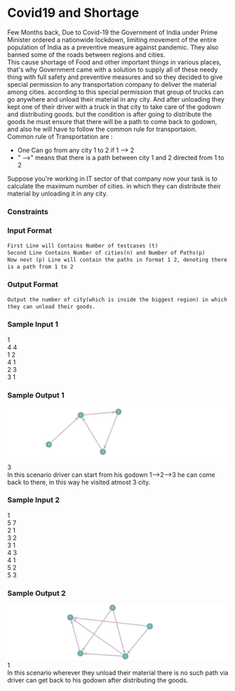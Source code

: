 # Covid19 and Shortage
Few Months back, Due to Covid-19 the Government of India under Prime Minister ordered a nationwide lockdown, limiting movement of the entire population of India as a preventive measure against pandemic. They also banned some of the roads between regions and cities.<br/>
This cause shortage of Food and other important things in various places, that's why Government came with a solution to supply all of these needy thing with full safety and preventive measures and so they decided to give special permission to any transportation company to deliver the material among cities. according to this special permission that group of trucks can go anywhere and unload their material in any city. And after unloading they kept one of their driver with a truck in that city to take care of the godown and distributing goods. but the condition is after going to distribute the goods he must ensure that there will be a path to come back to godown, and also he will have to follow the common rule for transportaion.<br/>
 Common rule of Transportation are :<br/>
 - One Can go from any city 1 to 2 if 1 --> 2<br/>
 - " -->" means that there is a path between city 1 and 2 directed from 1 to 2<br/>

Suppose you're working in IT sector of that company now your task is to calculate the maximum number of cities. in which they can distribute their material by unloading it in any city. <br/>
 
### Constraints<br/>
### Input Format 
```
First Line will Contains Number of testcases (t)
Second Line Contains Number of cities(n) and Number of Paths(p) 
Now next (p) Line will contain the paths in format 1 2, denoting there is a path from 1 to 2 
```

### Output Format 
```
Output the number of city(which is inside the biggest region) in which they can unload their goods.
```

### Sample Input 1
1<br/>
4 4<br/>
1 2<br/>
4 1<br/>
2 3<br/>
3 1<br/>
### Sample Output 1
<img src = "1.png">
3 <br/>
In this scenario driver can start from his godown 1-->2-->3 he can come back to there, in this way he visited atmost 3 city.<br/>

### Sample Input 2
1<br/>
5 7 <br/>
2 1<br/>
3 2<br/>
3 1<br/>
4 3<br/>
4 1<br/>
5 2<br/>
5 3<br/>

### Sample Output 2
<img src = "2.png">
1<br/>
In this scenario wherever they unload their material there is no such path via driver can get back to his godown after distributing the goods.



